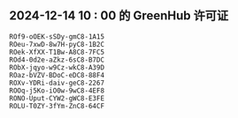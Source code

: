 ## 2024-12-14 10 : 00 的 GreenHub 许可证
```
ROf9-oOEK-sSDy-gmC8-1A15
ROeu-7xwD-8w7H-pyC8-1B2C
ROek-XfXX-T1Bw-A8C8-7FC5
ROd4-0d2e-aZkz-6sC8-B7DC
RObX-jqyo-w9Cz-wkC8-A39D
ROaz-bVZV-BDoC-eDC8-88F4
ROXv-YDRi-daiv-geC8-2267
ROOq-j5Ko-iO0w-9wC8-4EF8
RONO-Uput-CYW2-gWC8-E3FE
ROLU-T0ZY-3fYm-ZnC8-64CF
```
